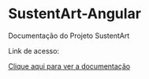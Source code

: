 # SustentArt-Angular

Documentação do Projeto SustentArt

Link de acesso: 

<a href="" target="_blank">Clique aqui para ver a documentação</a>
